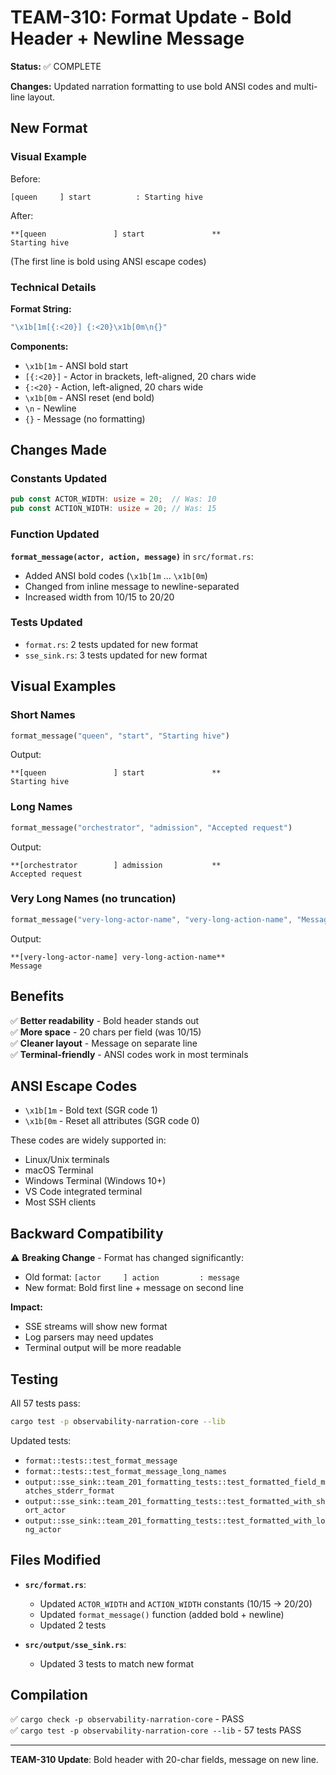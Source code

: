 # TEAM-310: Format Update - Bold Header + Newline Message

**Status:** ✅ COMPLETE

**Changes:** Updated narration formatting to use bold ANSI codes and multi-line layout.

## New Format

### Visual Example

Before:
```
[queen     ] start          : Starting hive
```

After:
```
**[queen               ] start               **
Starting hive
```

(The first line is bold using ANSI escape codes)

### Technical Details

**Format String:**
```rust
"\x1b[1m[{:<20}] {:<20}\x1b[0m\n{}"
```

**Components:**
- `\x1b[1m` - ANSI bold start
- `[{:<20}]` - Actor in brackets, left-aligned, 20 chars wide
- `{:<20}` - Action, left-aligned, 20 chars wide  
- `\x1b[0m` - ANSI reset (end bold)
- `\n` - Newline
- `{}` - Message (no formatting)

## Changes Made

### Constants Updated
```rust
pub const ACTOR_WIDTH: usize = 20;  // Was: 10
pub const ACTION_WIDTH: usize = 20; // Was: 15
```

### Function Updated
**`format_message(actor, action, message)`** in `src/format.rs`:
- Added ANSI bold codes (`\x1b[1m` ... `\x1b[0m`)
- Changed from inline message to newline-separated
- Increased width from 10/15 to 20/20

### Tests Updated
- `format.rs`: 2 tests updated for new format
- `sse_sink.rs`: 3 tests updated for new format

## Visual Examples

### Short Names
```rust
format_message("queen", "start", "Starting hive")
```
Output:
```
**[queen               ] start               **
Starting hive
```

### Long Names
```rust
format_message("orchestrator", "admission", "Accepted request")
```
Output:
```
**[orchestrator        ] admission           **
Accepted request
```

### Very Long Names (no truncation)
```rust
format_message("very-long-actor-name", "very-long-action-name", "Message")
```
Output:
```
**[very-long-actor-name] very-long-action-name**
Message
```

## Benefits

✅ **Better readability** - Bold header stands out  
✅ **More space** - 20 chars per field (was 10/15)  
✅ **Cleaner layout** - Message on separate line  
✅ **Terminal-friendly** - ANSI codes work in most terminals  

## ANSI Escape Codes

- `\x1b[1m` - Bold text (SGR code 1)
- `\x1b[0m` - Reset all attributes (SGR code 0)

These codes are widely supported in:
- Linux/Unix terminals
- macOS Terminal
- Windows Terminal (Windows 10+)
- VS Code integrated terminal
- Most SSH clients

## Backward Compatibility

⚠️ **Breaking Change** - Format has changed significantly:
- Old format: `[actor     ] action         : message`
- New format: Bold first line + message on second line

**Impact:**
- SSE streams will show new format
- Log parsers may need updates
- Terminal output will be more readable

## Testing

All 57 tests pass:
```bash
cargo test -p observability-narration-core --lib
```

Updated tests:
- `format::tests::test_format_message`
- `format::tests::test_format_message_long_names`
- `output::sse_sink::team_201_formatting_tests::test_formatted_field_matches_stderr_format`
- `output::sse_sink::team_201_formatting_tests::test_formatted_with_short_actor`
- `output::sse_sink::team_201_formatting_tests::test_formatted_with_long_actor`

## Files Modified

- **`src/format.rs`**:
  - Updated `ACTOR_WIDTH` and `ACTION_WIDTH` constants (10/15 → 20/20)
  - Updated `format_message()` function (added bold + newline)
  - Updated 2 tests

- **`src/output/sse_sink.rs`**:
  - Updated 3 tests to match new format

## Compilation

✅ `cargo check -p observability-narration-core` - PASS  
✅ `cargo test -p observability-narration-core --lib` - 57 tests PASS  

---

**TEAM-310 Update**: Bold header with 20-char fields, message on new line.
